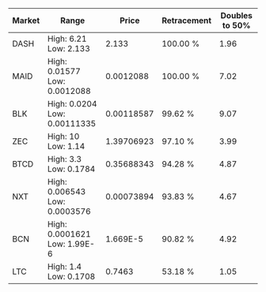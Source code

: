 | Market | Range | Price| Retracement | Doubles to 50% |
| --- | --- | --- | --- | --- |
| DASH | High: 6.21<br />Low: 2.133 | 2.133 | 100.00 % | 1.96 |
| MAID | High: 0.01577<br />Low: 0.0012088 | 0.0012088 | 100.00 % | 7.02 |
| BLK | High: 0.0204<br />Low: 0.00111335 | 0.00118587 | 99.62 % | 9.07 |
| ZEC | High: 10<br />Low: 1.14 | 1.39706923 | 97.10 % | 3.99 |
| BTCD | High: 3.3<br />Low: 0.1784 | 0.35688343 | 94.28 % | 4.87 |
| NXT | High: 0.006543<br />Low: 0.0003576 | 0.00073894 | 93.83 % | 4.67 |
| BCN | High: 0.0001621<br />Low: 1.99E-6 | 1.669E-5 | 90.82 % | 4.92 |
| LTC | High: 1.4<br />Low: 0.1708 | 0.7463 | 53.18 % | 1.05 |

